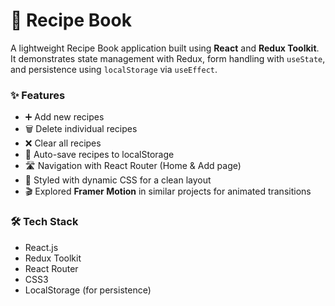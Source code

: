 # 🍲 Recipe Book

A lightweight Recipe Book application built using **React** and **Redux Toolkit**.  
It demonstrates state management with Redux, form handling with `useState`, and persistence using `localStorage` via `useEffect`.

### ✨ Features

- ➕ Add new recipes
- 🗑️ Delete individual recipes
- ❌ Clear all recipes
- 💾 Auto-save recipes to localStorage
- 🛣️ Navigation with React Router (Home & Add page)
- 🎨 Styled with dynamic CSS for a clean layout
- 🎬 Explored **Framer Motion** in similar projects for animated transitions

### 🛠️ Tech Stack

- React.js
- Redux Toolkit
- React Router
- CSS3
- LocalStorage (for persistence)
